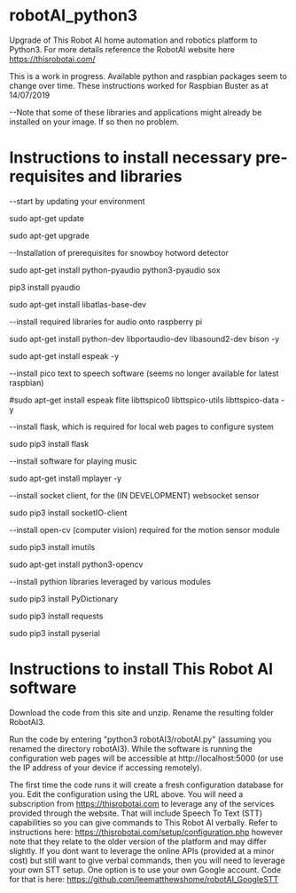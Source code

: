 # robotAI_python3
Upgrade of This Robot AI home automation and robotics platform to Python3. For more details reference the RobotAI website here https://thisrobotai.com/

This is a work in progress. Available python and raspbian packages seem to change over time. These instructions worked for Raspbian Buster as at 14/07/2019

--Note that some of these libraries and applications might already be installed on your image. If so then no problem.

# Instructions to install necessary pre-requisites and libraries

--start by updating your environment

sudo apt-get update

sudo apt-get upgrade

--Installation of prerequisites for snowboy hotword detector

sudo apt-get install python-pyaudio python3-pyaudio sox

pip3 install pyaudio

sudo apt-get install libatlas-base-dev

--install required libraries for audio onto raspberry pi

sudo apt-get install python-dev libportaudio-dev libasound2-dev  bison -y

sudo apt-get install espeak -y

--install pico text to speech software (seems no longer available for latest raspbian)

#sudo apt-get install espeak flite libttspico0 libttspico-utils libttspico-data -y

--install flask, which is required for local web pages to configure system

sudo pip3 install flask

--install software for playing music

sudo apt-get install mplayer -y

--install socket client, for the (IN DEVELOPMENT) websocket sensor

sudo pip3 install socketIO-client

--install open-cv (computer vision) required for the motion sensor module

sudo pip3 install imutils

sudo apt-get install python3-opencv

--install pythion libraries leveraged by various modules

sudo pip3 install PyDictionary

sudo pip3 install requests  

sudo pip3 install pyserial   


# Instructions to install This Robot AI software

Download the code from this site and unzip. Rename the resulting folder RobotAI3.

Run the code by entering  "python3 robotAI3/robotAI.py" (assuming you renamed the directory robotAI3). While the software is running the configuration web pages will be accessible at http://localhost:5000 (or use the IP address of your device if accessing remotely).  

The first time the code runs it will create a fresh configuration database for you. Edit the configuration using the URL above. You will need a subscription from https://thisrobotai.com to leverage any of the services provided through the website. That will include Speech To Text (STT) capabilities so you can give commands to This Robot AI verbally. Refer to instructions here: https://thisrobotai.com/setup/configuration.php however note that they relate to the older version of the platform and may differ slightly. If you dont want to leverage the online APIs (provided at a minor cost) but still want to give verbal commands, then you will need to leverage your own STT setup. One option is to use your own Google account. Code for that is here: https://github.com/leematthewshome/robotAI_GoogleSTT 










